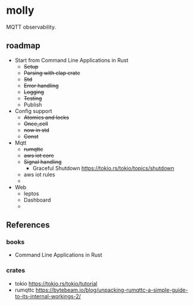 # molly
MQTT observability.

## roadmap
- Start from Command Line Applications in Rust
    - ~~Setup~~
    - ~~Parsing with clap crate~~
    - ~~Std~~
    - ~~Error handling~~
    - ~~Logging~~
    - ~~Testing~~
    - Publish
- Config support
    - ~~Atomics and locks~~
    - ~~Once_cell~~
    - ~~now in std~~
    - ~~Const~~
- Mqtt
    - ~~rumqttc~~
    - ~~aws iot core~~
    - ~~Signal handling~~
        - Graceful Shutdown https://tokio.rs/tokio/topics/shutdown
    - aws iot rules
    - 
- Web
    - leptos
    - Dashboard
    - 


## References

### books
- Command Line Applications in Rust

### crates
- tokio
https://tokio.rs/tokio/tutorial
- rumqttc
https://bytebeam.io/blog/unpacking-rumqttc-a-simple-guide-to-its-internal-workings-2/
